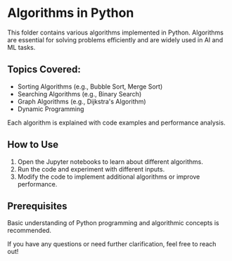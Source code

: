 # Algorithms in Python

This folder contains various algorithms implemented in Python. Algorithms are essential for solving problems efficiently and are widely used in AI and ML tasks.

## Topics Covered:

- Sorting Algorithms (e.g., Bubble Sort, Merge Sort)
- Searching Algorithms (e.g., Binary Search)
- Graph Algorithms (e.g., Dijkstra's Algorithm)
- Dynamic Programming

Each algorithm is explained with code examples and performance analysis.

## How to Use

1. Open the Jupyter notebooks to learn about different algorithms.
2. Run the code and experiment with different inputs.
3. Modify the code to implement additional algorithms or improve performance.

## Prerequisites

Basic understanding of Python programming and algorithmic concepts is recommended.

If you have any questions or need further clarification, feel free to reach out!
